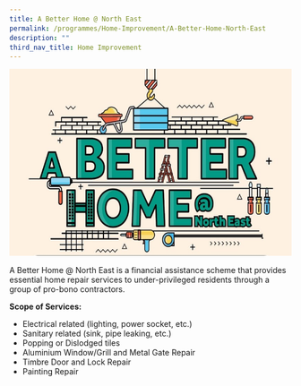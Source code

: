 ```yaml
---
title: A Better Home @ North East
permalink: /programmes/Home-Improvement/A-Better-Home-North-East
description: ""
third_nav_title: Home Improvement
---
```

![](/images/A%20Better%20Home%20@%20North%20East.jpg)

A Better Home @ North East is a financial assistance scheme that provides essential home repair services to under-privileged residents through a group of pro-bono contractors.

**Scope of Services:**
* Electrical related (lighting, power socket, etc.)
* Sanitary related (sink, pipe leaking, etc.)
* Popping or Dislodged tiles
* Aluminium Window/Grill and Metal Gate Repair
* Timbre Door and Lock Repair
* Painting Repair

